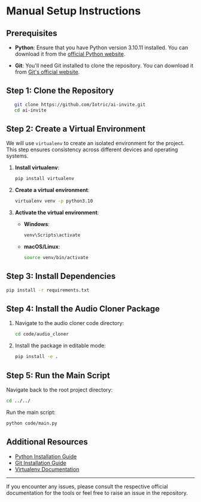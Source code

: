 # Manual Setup Instructions

## Prerequisites
- **Python**: Ensure that you have Python version 3.10.11 installed. You can download it from the [official Python website](https://www.python.org/downloads/release/python-31011/).

- **Git**: You'll need Git installed to clone the repository. You can download it from [Git's official website](https://git-scm.com/).

## Step 1: Clone the Repository
```bash
   git clone https://github.com/Iotric/ai-invite.git
   cd ai-invite
```

## Step 2: Create a Virtual Environment
We will use `virtualenv` to create an isolated environment for the project. This step ensures consistency across different devices and operating systems.

1. **Install virtualenv**:
   ```bash
   pip install virtualenv
   ```

2. **Create a virtual environment**:
   ```bash
   virtualenv venv -p python3.10
   ```

3. **Activate the virtual environment**:

   - **Windows**:
     ```bash
     venv\Scripts\activate
     ```

   - **macOS/Linux**:
     ```bash
     source venv/bin/activate
     ```

## Step 3: Install Dependencies
```bash
pip install -r requirements.txt
```

## Step 4: Install the Audio Cloner Package
1. Navigate to the audio cloner code directory:
   ```bash
   cd code/audio_cloner
   ```

2. Install the package in editable mode:
   ```bash
   pip install -e .
   ```

## Step 5: Run the Main Script
Navigate back to the root project directory:
```bash
cd ../../
```

Run the main script:
```bash
python code/main.py
```

## Additional Resources
- [Python Installation Guide](https://www.python.org/downloads/)
- [Git Installation Guide](https://git-scm.com/book/en/v2/Getting-Started-Installing-Git)
- [Virtualenv Documentation](https://virtualenv.pypa.io/)

---

If you encounter any issues, please consult the respective official documentation for the tools or feel free to raise an issue in the repository.
